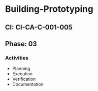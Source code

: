 # Building-Prototyping

## CI: CI-CA-C-001-005
## Phase: 03

### Activities
- Planning
- Execution
- Verification
- Documentation
